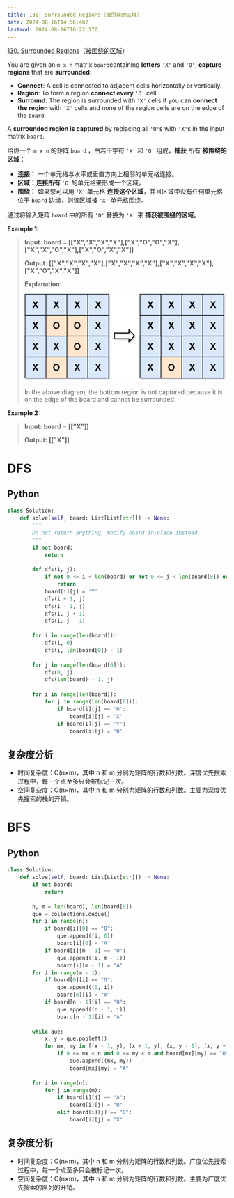 ```yaml
---
title: 130. Surrounded Regions（被围绕的区域）
date: 2024-08-16T14:56:46Z
lastmod: 2024-08-16T16:22:17Z
---
```


[130. Surrounded Regions](https://leetcode.com/problems/surrounded-regions/)（[被围绕的区域](https://leetcode.cn/problems/surrounded-regions/)）

You are given an `m x n`​ matrix `board`​ containing **letters** `'X'`​ and `'O'`​, **capture regions** that are **surrounded**:

* **Connect**: A cell is connected to adjacent cells horizontally or vertically.
* **Region**: To form a region **connect every** `'O'`​ cell.
* **Surround**: The region is surrounded with `'X'`​ cells if you can **connect the region** with `'X'`​ cells and none of the region cells are on the edge of the `board`​.

A **surrounded region is captured** by replacing all `'O'`​s with `'X'`​s in the input matrix `board`​.

给你一个 `m x n`​ 的矩阵 `board`​ ，由若干字符 `'X'`​ 和 `'O'`​ 组成，**捕获** 所有 **被围绕的区域**：

* **连接：** 一个单元格与水平或垂直方向上相邻的单元格连接。
* **区域：连接所有** `'O'`​ 的单元格来形成一个区域。
* **围绕：** 如果您可以用 `'X'`​ 单元格 **连接这个区域**，并且区域中没有任何单元格位于 `board`​ 边缘，则该区域被 `'X'`​ 单元格围绕。

通过将输入矩阵 `board`​ 中的所有 `'O'`​ 替换为 `'X'`​ 来 **捕获被围绕的区域**。

**Example 1:**

> **Input:**  **board =**   **[[&quot;X&quot;,&quot;X&quot;,&quot;X&quot;,&quot;X&quot;],[&quot;X&quot;,&quot;O&quot;,&quot;O&quot;,&quot;X&quot;],[&quot;X&quot;,&quot;X&quot;,&quot;O&quot;,&quot;X&quot;],[&quot;X&quot;,&quot;O&quot;,&quot;X&quot;,&quot;X&quot;]]**
>
> **Output:**   **[[&quot;X&quot;,&quot;X&quot;,&quot;X&quot;,&quot;X&quot;],[&quot;X&quot;,&quot;X&quot;,&quot;X&quot;,&quot;X&quot;],[&quot;X&quot;,&quot;X&quot;,&quot;X&quot;,&quot;X&quot;],[&quot;X&quot;,&quot;O&quot;,&quot;X&quot;,&quot;X&quot;]]**
>
> **Explanation:**
>
> ​![image](assets/image-20240816162014-fn96qvm.png)​
>
> In the above diagram, the bottom region is not captured because it is on the edge of the board and cannot be surrounded.

**Example 2:**

> **Input:**  **board =**   **[[&quot;X&quot;]]**
>
> **Output:**   **[[&quot;X&quot;]]**

# DFS

## Python

```python
class Solution:
    def solve(self, board: List[List[str]]) -> None:
        """
        Do not return anything, modify board in-place instead.
        """
		if not board:
            return

        def dfs(i, j):
            if not 0 <= i < len(board) or not 0 <= j < len(board[0]) or board[i][j] != 'O':
                return
            board[i][j] = 'Y'
            dfs(i + 1, j)
            dfs(i - 1, j)
            dfs(i, j + 1)
            dfs(i, j - 1)

        for i in range(len(board)):
            dfs(i, 0)
            dfs(i, len(board[0]) - 1)
      
        for j in range(len(board[0])):
            dfs(0, j)
            dfs(len(board) - 1, j)

        for i in range(len(board)):
            for j in range(len(board[0])):
                if board[i][j] == 'O':
                    board[i][j] = 'X'
                if board[i][j] == 'Y':
                    board[i][j] = 'O'
```

## 复杂度分析

* 时间复杂度：O(n×m)，其中 n 和 m 分别为矩阵的行数和列数。深度优先搜索过程中，每一个点至多只会被标记一次。
* 空间复杂度：O(n×m)，其中 n 和 m 分别为矩阵的行数和列数。主要为深度优先搜索的栈的开销。

# BFS

## Python

```python
class Solution:
    def solve(self, board: List[List[str]]) -> None:
        if not board:
            return
      
        n, m = len(board), len(board[0])
        que = collections.deque()
        for i in range(n):
            if board[i][0] == "O":
                que.append((i, 0))
                board[i][0] = "A"
            if board[i][m - 1] == "O":
                que.append((i, m - 1))
                board[i][m - 1] = "A"
        for i in range(m - 1):
            if board[0][i] == "O":
                que.append((0, i))
                board[0][i] = "A"
            if board[n - 1][i] == "O":
                que.append((n - 1, i))
                board[n - 1][i] = "A"
      
        while que:
            x, y = que.popleft()
            for mx, my in [(x - 1, y), (x + 1, y), (x, y - 1), (x, y + 1)]:
                if 0 <= mx < n and 0 <= my < m and board[mx][my] == "O":
                    que.append((mx, my))
                    board[mx][my] = "A"
      
        for i in range(n):
            for j in range(m):
                if board[i][j] == "A":
                    board[i][j] = "O"
                elif board[i][j] == "O":
                    board[i][j] = "X"
```

## 复杂度分析

* 时间复杂度：O(n×m)，其中 n 和 m 分别为矩阵的行数和列数。广度优先搜索过程中，每一个点至多只会被标记一次。
* 空间复杂度：O(n×m)，其中 n 和 m 分别为矩阵的行数和列数。主要为广度优先搜索的队列的开销。

‍
